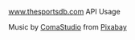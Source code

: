www.thesportsdb.com API Usage

Music by <a href="https://pixabay.com/users/comastudio-26079283/?utm_source=link-attribution&utm_medium=referral&utm_campaign=music&utm_content=116346">ComaStudio</a> from <a href="https://pixabay.com//?utm_source=link-attribution&utm_medium=referral&utm_campaign=music&utm_content=116346">Pixabay</a>